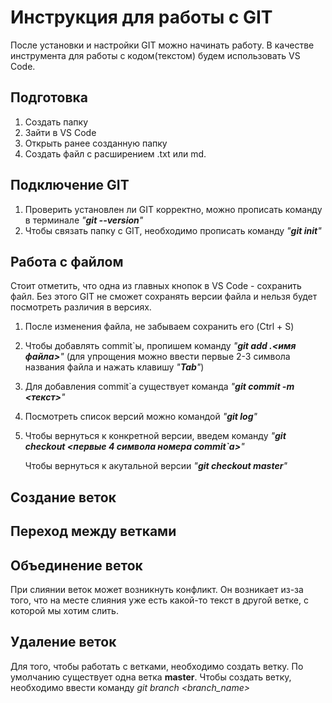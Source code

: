 # Инструкция для работы с GIT #

После установки и настройки GIT можно начинать работу. В качестве инструмента для работы с кодом(текстом) будем использовать VS Code.

## Подготовка ##

1. Создать папку 
2. Зайти в VS Code 
3. Открыть ранее созданную папку
4. Создать файл с расширением .txt или md.

## Подключение GIT ##

1. Проверить установлен ли GIT корректно, можно прописать команду в терминале *"**git --version**"*
2. Чтобы связать папку с GIT, необходимо прописать команду *"**git init**"*

## Работа с файлом ##

Стоит отметить, что одна из главных кнопок в VS Code - сохранить файл. Без этого GIT не сможет сохранять версии файла и нельзя будет посмотреть различия в версиях.
1. После изменения файла, не забываем сохранить его (Ctrl + S)
2. Чтобы добавлять commit`ы, пропишем команду *"**git add .\<имя файла>**"* (для упрощения можно ввести первые 2-3 символа названия файла и нажать клавишу *"**Tab**"*)
3. Для добавления commit`а существует команда *"**git commit -m <текст>**"*
4. Посмотреть список версий можно командой *"**git log**"*
5. Чтобы вернуться к конкретной версии, введем команду *"**git checkout <первые 4 символа номера commit`а>**"*

    Чтобы вернуться к акутальной версии *"**git checkout master**"*

## Создание веток ##



## Переход между ветками ##



## Объединение веток ##


При слиянии веток может возникнуть конфликт. Он возникает из-за того, что на месте слияния уже есть какой-то текст в другой ветке, с которой мы хотим слить.

## Удаление веток ##
Для того, чтобы работать с ветками, необходимо создать ветку. 
По умолчанию существует одна ветка **master**.
Чтобы создать ветку, необходимо ввести команду *git branch <branch_name>*



